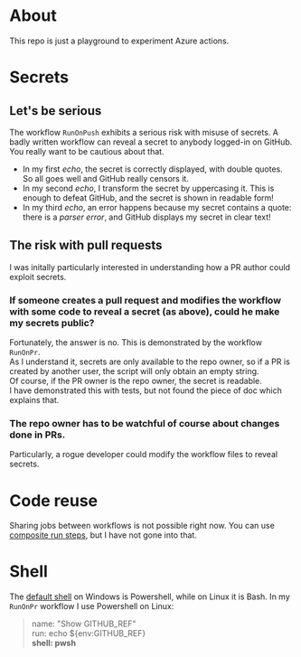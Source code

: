 # About
This repo is just a playground to experiment Azure actions.

# Secrets
## Let's be serious
The workflow `RunOnPush` exhibits a serious risk with misuse of secrets. A badly written workflow can reveal a secret to anybody logged-in on GitHub. You really want to be cautious about that.

- In my first _echo_, the secret is correctly displayed, with double quotes. So all goes well and GitHub really censors it.  
- In my second _echo_, I transform the secret by uppercasing it. This is enough to defeat GitHub, and the secret is shown in readable form!
- In my third _echo_, an error happens because my secret contains a quote: there is a _parser error_, and GitHub displays my secret in clear text!

## The risk with pull requests
I was initally particularly interested in understanding how a PR author could exploit secrets.

### If someone creates a pull request and modifies the workflow with some code to reveal a secret (as above), could he make my secrets public?
Fortunately, the answer is no. This is demonstrated by the workflow `RunOnPr`.  
As I understand it, secrets are only available to the repo owner, so if a PR is created by another user, the script will only obtain an empty string.  
Of course, if the PR owner is the repo owner, the secret is readable.  
I have demonstrated this with tests, but not found the piece of doc which explains that.

### The repo owner has to be watchful of course about changes done in PRs.
Particularly, a rogue developer could modify the workflow files to reveal secrets.

# Code reuse
Sharing jobs between workflows is not possible right now. You can use [composite run steps](https://docs.github.com/en/free-pro-team@latest/actions/creating-actions/creating-a-composite-run-steps-action), but I have not gone into that.

# Shell
The [default shell](https://docs.github.com/en/free-pro-team@latest/actions/reference/workflow-syntax-for-github-actions#using-a-specific-shell) on Windows is Powershell, while on Linux it is Bash. In my `RunOnPr` workflow I use Powershell on Linux:
>name: "Show GITHUB_REF"  
>run: echo ${env:GITHUB_REF}  
>**shell: pwsh**
